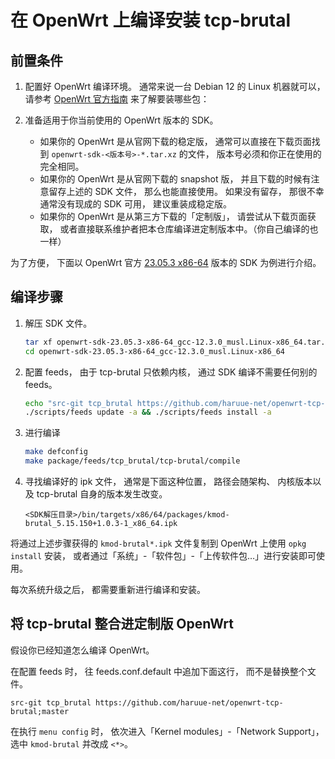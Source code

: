 在 OpenWrt 上编译安装 tcp-brutal
==============

## 前置条件

1. 配置好 OpenWrt 编译环境。
   通常来说一台 Debian 12 的 Linux 机器就可以， 请参考
   [OpenWrt 官方指南](https://openwrt.org/docs/guide-developer/toolchain/install-buildsystem)
   来了解要装哪些包：

2. 准备适用于你当前使用的 OpenWrt 版本的 SDK。
   + 如果你的 OpenWrt 是从官网下载的稳定版，
     通常可以直接在下载页面找到 `openwrt-sdk-<版本号>-*.tar.xz` 的文件，
     版本号必须和你正在使用的完全相同。
   + 如果你的 OpenWrt 是从官网下载的 snapshot 版，
     并且下载的时候有注意留存上述的 SDK 文件， 那么也能直接使用。
     如果没有留存， 那很不幸通常没有现成的 SDK 可用， 建议重装成稳定版。
   + 如果你的 OpenWrt 是从第三方下载的「定制版」， 请尝试从下载页面获取，
     或者直接联系维护者把本仓库编译进定制版本中。（你自己编译的也一样）

为了方便， 下面以 OpenWrt 官方
[23.05.3 x86-64](https://archive.openwrt.org/releases/23.05.3/targets/x86/64/)
版本的 SDK 为例进行介绍。


## 编译步骤

1. 解压 SDK 文件。

   ```bash
   tar xf openwrt-sdk-23.05.3-x86-64_gcc-12.3.0_musl.Linux-x86_64.tar.xz
   cd openwrt-sdk-23.05.3-x86-64_gcc-12.3.0_musl.Linux-x86_64
   ```

2. 配置 feeds， 由于 tcp-brutal 只依赖内核， 通过 SDK 编译不需要任何别的 feeds。

   ```bash
   echo "src-git tcp_brutal https://github.com/haruue-net/openwrt-tcp-brutal;master" > feeds.conf.default
   ./scripts/feeds update -a && ./scripts/feeds install -a
   ```

3. 进行编译

   ```bash
   make defconfig
   make package/feeds/tcp_brutal/tcp-brutal/compile
   ```

4. 寻找编译好的 ipk 文件， 通常是下面这种位置，
   路径会随架构、 内核版本以及 tcp-brutal 自身的版本发生改变。

   ```
   <SDK解压目录>/bin/targets/x86/64/packages/kmod-brutal_5.15.150+1.0.3-1_x86_64.ipk
   ```

将通过上述步骤获得的 `kmod-brutal*.ipk` 文件复制到 OpenWrt 上使用 `opkg install` 安装，
或者通过「系统」-「软件包」-「上传软件包…」进行安装即可使用。

每次系统升级之后， 都需要重新进行编译和安装。


## 将 tcp-brutal 整合进定制版 OpenWrt

假设你已经知道怎么编译 OpenWrt。

在配置 feeds 时， 往 feeds.conf.default 中追加下面这行， 而不是替换整个文件。

```
src-git tcp_brutal https://github.com/haruue-net/openwrt-tcp-brutal;master
```

在执行 `menu config` 时， 依次进入「Kernel modules」-「Network Support」，
选中 `kmod-brutal` 并改成 `<*>`。

